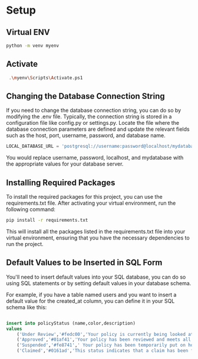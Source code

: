 # Setup


## Virtual ENV

```bash
python -m venv myenv
```

## Activate

```sh
 .\myenv\Scripts\Activate.ps1
```


## Changing the Database Connection String
If you need to change the database connection string, you can do so by modifying the .env file. Typically, the connection string is stored in a configuration file like config.py or settings.py. Locate the file where the database connection parameters are defined and update the relevant fields such as the host, port, username, password, and database name.

```python
LOCAL_DATABASE_URL = 'postgresql://username:password@localhost/mydatabase'
```
You would replace username, password, localhost, and mydatabase with the appropriate values for your database server.

## Installing Required Packages
To install the required packages for this project, you can use the requirements.txt file. After activating your virtual environment, run the following command:

```bash
pip install -r requirements.txt
```
This will install all the packages listed in the requirements.txt file into your virtual environment, ensuring that you have the necessary dependencies to run the project.

## Default Values to be Inserted in SQL Form
You'll need to insert default values into your SQL database, you can do so using SQL statements or by setting default values in your database schema.

For example, if you have a table named users and you want to insert a default value for the created_at column, you can define it in your SQL schema like this:

```sql

insert into policyStatus (name,color,description)
values
	('Under Review','#fedc00','Your policy is currently being looked at by our team. We are making sure everything is in order, and we might reach out if we need any additional information from you. This is a temporary stage, and we aim to move your policy to the next step as swiftly as possible.'),
	('Approved','#01af41','Your policy has been reviewed and meets all our criteria. It is now active, and you are fully covered according to the terms of your policy. You can rest easy knowing you are protected.'),
	('Suspended','#fe8741',' Your policy has been temporarily put on hold. This could be due to several reasons, such as discrepancies in your information, missed payments, or other issues that need resolution. Please check your account for details on how to address this, or contact us directly. We are eager to help get your policy back in good standing.'),
	('Claimed','#0161ad','This status indicates that a claim has been filed against your policy. Our claims department is currently processing it, and we will keep you updated every step of the way. We understand this can be a stressful time, so we are committed to handling your claim as quickly and smoothly as possible.');
```






